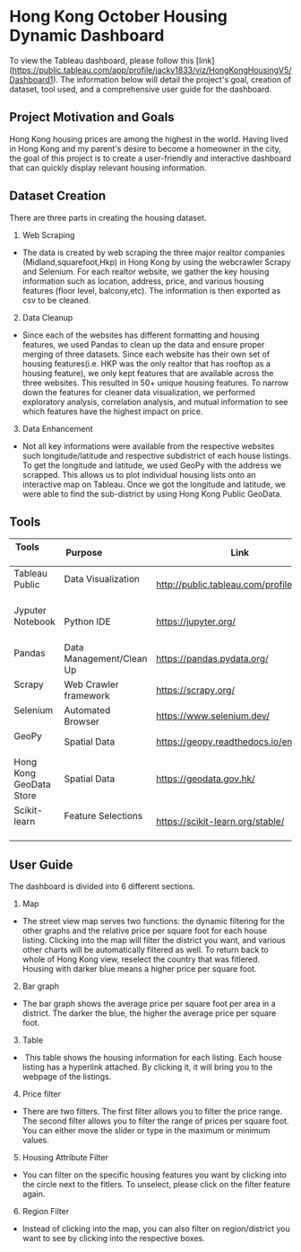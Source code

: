 
# Hong Kong October Housing Dynamic Dashboard

To view the Tableau dashboard, please follow this [link] (https://public.tableau.com/app/profile/jacky1833/viz/HongKongHousingV5/Dashboard1).
The information below will detail the project's goal, creation of dataset,
tool used, and a comprehensive user guide for the dashboard.


## Project Motivation and Goals
Hong Kong housing prices are among the highest in the world. Having lived in Hong Kong
and my parent's desire to become a homeowner in the city, the goal of this project is to create
a user-friendly and interactive dashboard that can quickly display relevant housing information.

## Dataset Creation
There are three parts in creating the housing dataset.

1. Web Scraping 

* The data is created by web scraping the three major realtor companies (Midland,squarefoot,Hkp) in Hong Kong by using the webcrawler Scrapy and Selenium. For each realtor website, we gather the key housing information such as location, address, price, and various housing features (floor level, balcony,etc). The information is then exported as csv to be cleaned.
2. Data Cleanup
* Since each of the websites has different formatting and housing features, we used Pandas to clean up the data and ensure proper merging of three datasets. Since each website has their own set of housing features(i.e. HKP was the only realtor that has rooftop as a housing feature), we only kept features that are available across the three websites. This resulted in 50+ unique housing features. To narrow down the features for cleaner data visualization, we performed exploratory analysis, correlation analysis, and mutual information to see which features have the highest impact on price.
3. Data Enhancement

* Not all key informations were available from the respective websites such longitude/latitude and respective subdistrict of each house listings. To get the longitude and latitude, we used GeoPy with the address we scrapped. This allows us to plot individual housing lists onto an interactive map on Tableau. Once we got the longitude and latitude, we were able to find the sub-district by using Hong Kong Public GeoData.

## Tools
| Tools                   | Purpose                  | Link                                                                       |
|-------------------------|--------------------------|----------------------------------------------------------------------------|
| Tableau Public          | Data Visualization       | http://public.tableau.com/profile/api/publish/HongKongHousingV4/Dashboard1 |
| Jyputer Notebook        | Python IDE               | https://jupyter.org/                                                       |
| Pandas                  | Data Management/Clean Up | https://pandas.pydata.org/                                                 |
| Scrapy                  | Web Crawler framework    | https://scrapy.org/                                                        |
| Selenium                | Automated Browser        | https://www.selenium.dev/                                                  |
| GeoPy                   | Spatial Data             | https://geopy.readthedocs.io/en/stable/                                    |
| Hong Kong GeoData Store | Spatial Data             | https://geodata.gov.hk/                                                    |
| Scikit-learn            | Feature Selections       | https://scikit-learn.org/stable/                                           |

## User Guide
The dashboard is divided into 6 different sections.

1. Map
 
 * The street view map serves two functions: the dynamic filtering for the other graphs and the relative price per square foot for each house listing. Clicking into the map will filter the district you want, and various other charts will be automatically filtered as well. To return back to whole of Hong Kong view, reselect the country that was fitlered. Housing with darker blue means a higher price per square foot. 
2. Bar graph
 
 * The bar graph shows the average price per square foot per area in a district. The darker the blue, the higher the average price per square foot.

3. Table

*  This table shows the housing information for each listing. Each house listing has a hyperlink attached. By clicking it, it will bring you to the webpage of the listings.

4. Price filter
 
 * There are two filters. The first filter allows you to filter the price range. The second filter allows you to filter the range of prices per square foot. You can either move the slider or type in the maximum or minimum values. 
5. Housing Attribute Filter
 
 * You can filter on the specific housing features you want by clicking into the circle next to the fitlers. To unselect, please click on the filter feature again. 
6. Region Filter
 
 * Instead of clicking into the map, you can also filter on region/district you want to see by clicking into the respective boxes.
 
